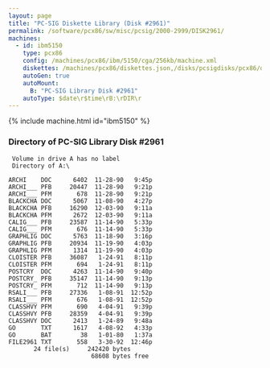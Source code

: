 ```yaml
---
layout: page
title: "PC-SIG Diskette Library (Disk #2961)"
permalink: /software/pcx86/sw/misc/pcsig/2000-2999/DISK2961/
machines:
  - id: ibm5150
    type: pcx86
    config: /machines/pcx86/ibm/5150/cga/256kb/machine.xml
    diskettes: /machines/pcx86/diskettes.json,/disks/pcsigdisks/pcx86/diskettes.json
    autoGen: true
    autoMount:
      B: "PC-SIG Library Disk #2961"
    autoType: $date\r$time\rB:\rDIR\r
---
```


{% include machine.html id="ibm5150" %}

### Directory of PC-SIG Library Disk #2961

     Volume in drive A has no label
     Directory of A:\

    ARCHI    DOC      6402  11-28-90   9:45p
    ARCHI___ PFB     20447  11-28-90   9:21p
    ARCHI___ PFM       678  11-28-90   9:21p
    BLACKCHA DOC      5067  11-08-90   4:27p
    BLACKCHA PFB     16290  12-03-90   9:11a
    BLACKCHA PFM      2672  12-03-90   9:11a
    CALIG___ PFB     23587  11-14-90   5:33p
    CALIG___ PFM       676  11-14-90   5:33p
    GRAPHLIG DOC      5763  11-18-90   3:16p
    GRAPHLIG PFB     20934  11-19-90   4:03p
    GRAPHLIG PFM      1314  11-19-90   4:03p
    CLOISTER PFB     36087   1-24-91   8:11p
    CLOISTER PFM       694   1-24-91   8:11p
    POSTCRY  DOC      4263  11-14-90   9:40p
    POSTCRY_ PFB     35147  11-14-90   9:13p
    POSTCRY_ PFM       712  11-14-90   9:13p
    RSALI___ PFB     27336   1-08-91  12:52p
    RSALI___ PFM       676   1-08-91  12:52p
    CLASSHVY PFM       690   4-04-91   9:39p
    CLASSHVY PFB     28359   4-04-91   9:39p
    CLASSHVY DOC      2413   1-24-89   9:48a
    GO       TXT      1617   4-08-92   4:33p
    GO       BAT        38   1-01-80   1:37a
    FILE2961 TXT       558   3-30-92  12:46p
           24 file(s)     242420 bytes
                           68608 bytes free
